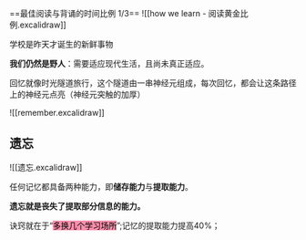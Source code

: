 
==最佳阅读与背诵的时间比例 1/3==
![[how we learn - 阅读黄金比例.excalidraw]]

学校是昨天才诞生的新鲜事物

**我们仍然是野人**：需要适应现代生活，且尚未真正适应。

回忆就像时光隧道旅行，这个隧道由一串神经元组成，每次回忆，都会让这条路径上的神经元点亮（神经元突触的加厚）

![[remember.excalidraw]]


## 遗忘

![[遗忘.excalidraw]]


任何记忆都具备两种能力，即**储存能力**与**提取能力**。

**遗忘就是丧失了提取部分信息的能力。**



诀窍就在于“<mark style="background: #FF5582A6;">多换几个学习场所</mark>”;记忆的提取能力提高40%；
